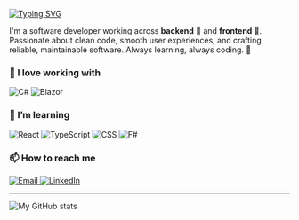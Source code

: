 [![Typing SVG](https://readme-typing-svg.herokuapp.com?font=Fira+Code&pause=1000&color=1C57FF&width=435&lines=%F0%9F%91%8B+Hey%2C+I%E2%80%99m+Saimon;A.K.A+MC-Nomias)](https://git.io/typing-svg)

I'm a software developer working across **backend** 🔧 and **frontend** 🎨.
Passionate about clean code, smooth user experiences, and crafting reliable, maintainable software.
Always learning, always coding. 🚀

### 🔭 I love working with

<div display="flex">
  <img src="https://img.shields.io/badge/c%23-%23239120.svg?style=for-the-badge&logo=c-sharp&logoColor=white" alt="C#"/>
  <img src="https://img.shields.io/badge/blazor-%235C2D91.svg?style=for-the-badge&logo=blazor&logoColor=white" alt="Blazor"/>
</div>


### 🌱 I’m learning

<div display="flex">
  <img src="https://img.shields.io/badge/react-%2320232a.svg?style=for-the-badge&logo=react&logoColor=%2361DAFB" alt="React"/>
  <img src="https://img.shields.io/badge/typescript-%23007ACC.svg?style=for-the-badge&logo=typescript&logoColor=white" alt="TypeScript"/>
  <img src="https://img.shields.io/badge/css3-%231572B6.svg?style=for-the-badge&logo=css3&logoColor=white" alt="CSS"/>
  <img src="https://img.shields.io/badge/f%23-%233776AB.svg?style=for-the-badge&logo=fsharp&logoColor=white" alt="F#"/>

</div>

### 📫 How to reach me
<div display="flex">
  <a href="mailto:maharisaimon@hotmail.com">
    <img src="https://img.shields.io/badge/Email-%23D14836.svg?style=for-the-badge&logo=gmail&logoColor=white" alt="Email"/>
  </a>
  <a href="https://www.linkedin.com/in/codewithbernard/">
    <img src="https://img.shields.io/badge/linkedin-%230077B5.svg?style=for-the-badge&logo=linkedin&logoColor=white" alt="LinkedIn"/>
  </a>
</div>

---

![My GitHub stats](https://github-readme-stats.vercel.app/api?username=mc-nomias&count_private=true&show_icons=true&theme=chartreuse-dark)
